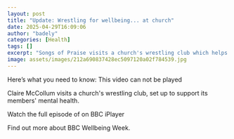 ```yaml
---
layout: post
title: "Update: Wrestling for wellbeing... at church"
date: 2025-04-29T16:09:06
author: "badely"
categories: [Health]
tags: []
excerpt: "Songs of Praise visits a church's wrestling club which helps its members' mental health."
image: assets/images/212a690837428ec5097120a02f784539.jpg
---
```


Here’s what you need to know: This video can not be played

Claire McCollum visits a church's wrestling club, set up to support its members' mental health.

Watch the full episode of on BBC iPlayer

Find out more about BBC Wellbeing Week.

